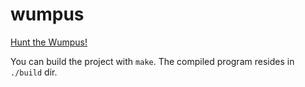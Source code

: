 # wumpus
[Hunt the Wumpus!](https://en.wikipedia.org/wiki/Hunt_the_Wumpus)

You can build the project with `make`.
The compiled program resides in `./build` dir.

